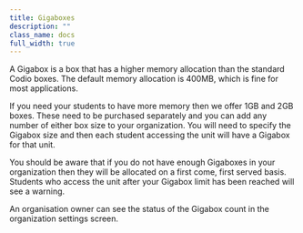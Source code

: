 ```yaml
---
title: Gigaboxes
description: ""
class_name: docs
full_width: true
---
```


A Gigabox is a box that has a higher memory allocation than the standard Codio boxes. The default memory allocation is 400MB, which is fine for most applications. 

If you need your students to have more memory then we offer 1GB and 2GB boxes. These need to be purchased separately and you can add any number of either box size to your organization. You will need to specify the Gigabox size and then each student accessing the unit will have a Gigabox for that unit.

You should be aware that if you do not have enough Gigaboxes in your organization then they will be allocated on a first come, first served basis. Students who access the unit after your Gigabox limit has been reached will see a warning.

An organisation owner can see the status of the Gigabox count in the organization settings screen.
